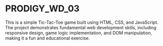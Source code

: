 # PRODIGY_WD_03
This is a simple Tic-Tac-Toe game built using HTML, CSS, and JavaScript. The project demonstrates fundamental web development skills, including responsive design, game logic implementation, and DOM manipulation, making it a fun and educational exercise.

